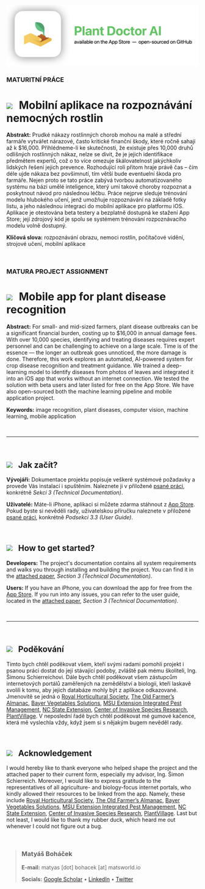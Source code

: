 ![alt text](supporting_files/banner-tight-new.png)

### MATURITNÍ PRÁCE 
# <img src="https://cdn-icons-png.flaticon.com/512/197/197576.png" style="width: 25px; padding-right: 10px;"> Mobilní aplikace na rozpoznávání nemocných rostlin

**Abstrakt:**
Prudké nákazy rostlinných chorob mohou na malé a střední farmáře vytvářet nárazové, často kritické finanční škody, které ročně sahají až k $16,000. Přihlédneme-li ke skutečnosti, že existuje přes 10,000 druhů odlišných rostlinných nákaz, nelze se divit, že je jejich identifikace předmětem expertů, což o to více omezuje škálovatelnost jakýchkoliv lidských řešení jejich prevence. Rozhodující roli přitom hraje právě čas – čím déle ujde nákaza bez povšimnutí, tím větší bude eventuelní škoda pro farmáře. Nejen proto se tato práce zabývá tvorbou automatizovaného systému na bázi umělé inteligence, který umí takové choroby rozpoznat a poskytnout návod pro následnou léčbu. Práce nejprve sleduje trénování modelu hlubokého učení, jenž umožňuje rozpoznávání na základě fotky listu, a jeho následnou integraci do mobilní aplikace pro platformu iOS. Aplikace je otestována beta testery a bezplatně dostupná ke stažení App Store; její zdrojový kód je spolu se systémem trénování rozpoznávacího modelu volně dostupný.

**Klíčová slova:** rozpoznávání obrazu, nemoci rostlin, počítačové vidění, strojové učení, mobilní aplikace

<br>

### MATURA PROJECT ASSIGNMENT
# <img src="https://cdn-icons-png.flaticon.com/512/197/197484.png" style="width: 25px; padding-right: 10px;"> Mobile app for plant disease recognition

**Abstract:**
For small- and mid-sized farmers, plant disease outbreaks can be a significant financial burden, costing up to $16,000 in annual damage fees. With over 10,000 species, identifying and treating diseases requires expert personnel and can be challenging to achieve on a large scale. Time is of the essence — the longer an outbreak goes unnoticed, the more damage is done. Therefore, this work explores an automated, AI-powered system for crop disease recognition and treatment guidance. We trained a deep-learning model to identify diseases from photos of leaves and integrated it into an iOS app that works without an internet connection. We tested the solution with beta users and later listed for free on the App Store. We have also open-sourced both the machine learning pipeline and mobile application project.

**Keywords:** image recognition, plant diseases, computer vision, machine learning, mobile application

<br>

<hr>

<br>

## <img src="https://cdn-icons-png.flaticon.com/512/197/197576.png" style="width: 25px; padding-right: 10px;"> Jak začít?

**Vývojáři:** Dokumentace projektu popisuje veškeré systémové požadavky a provede Vás instalací i spuštěním. Naleznete ji v přiložené [psané práci](supporting_files/thesis.pdf), konkrétně *Sekci 3 (Technical Documentation)*.

**Uživatelé:** Máte-li iPhone, aplikaci si můžete zdarma stáhnout z [App Store](https://apps.apple.com/app/plant-doctor-ai/id6446052415). Pokud byste si nevěděli rady, uživatelskou příručku naleznete v přiložené [psané práci](supporting_files/thesis.pdf), konkrétně *Podsekci 3.3 (User Guide)*.

<br>

## <img src="https://cdn-icons-png.flaticon.com/512/197/197484.png" style="width: 25px; padding-right: 10px;"> How to get started?

**Developers:** The project's documentation contains all system requirements and walks you through installing and building the project. You can find it in the [attached paper](supporting_files/thesis.pdf), *Section 3 (Technical Documentation)*.

**Users:** If you have an iPhone, you can download the app for free from the [App Store](https://apps.apple.com/app/plant-doctor-ai/id6446052415). If you run into any issues, you can refer to the user guide, located in the [attached paper](supporting_files/thesis.pdf), *Section 3 (Technical Documentation)*.

<br>

<hr>

<br>

## <img src="https://cdn-icons-png.flaticon.com/512/197/197576.png" style="width: 25px; padding-right: 10px;"> Poděkování

Tímto bych chtěl poděkovat všem, kteří svými radami pomohli projekt i psanou práci dostat do její stávající podoby, zvláště pak mému školiteli, Ing. Šimonu Schierreichovi. Dále bych chtěl poděkovat všem zástupcům internetových portálů zaměřených na zemědělství a biologii, kteří laskavě svolili k tomu, aby jejich databáze mohly být z aplikace odkazované. Jmenovitě se jedná o [Royal Horticultural Society](https://www.rhs.org.uk/), [The Old Farmer’s Almanac](https://www.almanac.com/), [Bayer Vegetables Solutions](https://www.vegetables.bayer.com/us/en-us.html), [MSU Extension Integrated Pest Management](https://www.canr.msu.edu/ipm/), [NC State Extension](https://www.ces.ncsu.edu/), [Center of Invasive Species Research](https://cisr.ucr.edu/), [PlantVillage](https://plantvillage.psu.edu/). V neposlední řadě bych chtěl poděkovat mé gumové kačence, která mě vyslechla vždy, když jsem si s nějakým bugem nevěděl rady.

<br>

## <img src="https://cdn-icons-png.flaticon.com/512/197/197484.png" style="width: 25px; padding-right: 10px;"> Acknowledgement

I would hereby like to thank everyone who helped shape the project and the attached paper to their current form, especially my advisor, Ing. Šimon Schierreich. Moreover, I would like to express gratitude to the representatives of all agriculture- and biology-focus internet portals, who kindly allowed their resources to be linked from the app. Namely, these include [Royal Horticultural Society](https://www.rhs.org.uk/), [The Old Farmer’s Almanac](https://www.almanac.com/), [Bayer Vegetables Solutions](https://www.vegetables.bayer.com/us/en-us.html), [MSU Extension Integrated Pest Management](https://www.canr.msu.edu/ipm/), [NC State Extension](https://www.ces.ncsu.edu/), [Center of Invasive Species Research](https://cisr.ucr.edu/), [PlantVillage](https://plantvillage.psu.edu/). Last but not least, I would like to thank my rubber duck, which heard me out whenever I could not figure out a bug.


<br>



> ### Matyáš Boháček
> **E-mail:** matyas [dot] bohacek [at] matsworld.io
>
> **Socials:** [Google Scholar](https://scholar.google.com/citations?user=wDy1xBwAAAAJ) • [LinkedIn](https://www.linkedin.com/in/maty%C3%A1%C5%A1-boh%C3%A1%C4%8Dek-88350713a/) • [Twitter](https://twitter.com/matyas_bohacek)
